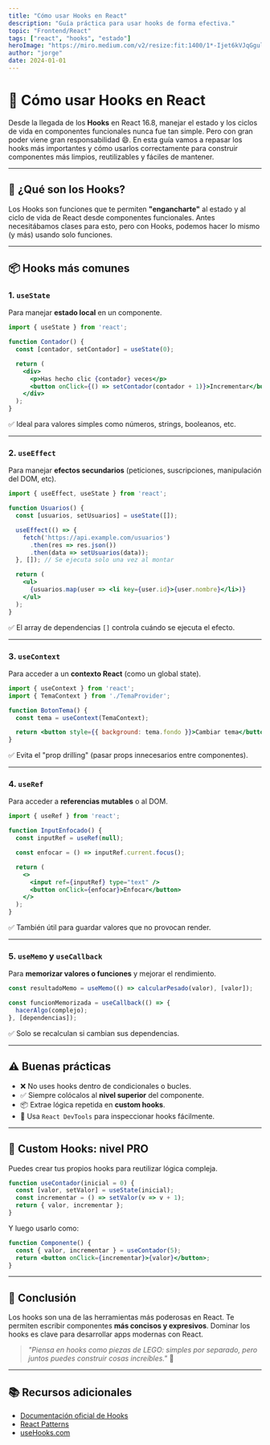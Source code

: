 ```yaml
---
title: "Cómo usar Hooks en React"
description: "Guía práctica para usar hooks de forma efectiva."
topic: "Frontend/React"
tags: ["react", "hooks", "estado"]
heroImage: "https://miro.medium.com/v2/resize:fit:1400/1*-Ijet6kVJqGgul6adezDLQ.png"
author: "jorge"
date: 2024-01-01
---
```

# 🧠 Cómo usar Hooks en React  

Desde la llegada de los **Hooks** en React 16.8, manejar el estado y los ciclos de vida en componentes funcionales nunca fue tan simple. Pero con gran poder viene gran responsabilidad 😄. En esta guía vamos a repasar los hooks más importantes y cómo usarlos correctamente para construir componentes más limpios, reutilizables y fáciles de mantener.

---

## 🔧 ¿Qué son los Hooks?

Los Hooks son funciones que te permiten **"engancharte"** al estado y al ciclo de vida de React desde componentes funcionales. Antes necesitábamos clases para esto, pero con Hooks, podemos hacer lo mismo (y más) usando solo funciones.

---

## 📦 Hooks más comunes

### 1. `useState`
Para manejar **estado local** en un componente.

```jsx
import { useState } from 'react';

function Contador() {
  const [contador, setContador] = useState(0);

  return (
    <div>
      <p>Has hecho clic {contador} veces</p>
      <button onClick={() => setContador(contador + 1)}>Incrementar</button>
    </div>
  );
}
```

✅ Ideal para valores simples como números, strings, booleanos, etc.

---

### 2. `useEffect`
Para manejar **efectos secundarios** (peticiones, suscripciones, manipulación del DOM, etc).

```jsx
import { useEffect, useState } from 'react';

function Usuarios() {
  const [usuarios, setUsuarios] = useState([]);

  useEffect(() => {
    fetch('https://api.example.com/usuarios')
      .then(res => res.json())
      .then(data => setUsuarios(data));
  }, []); // Se ejecuta solo una vez al montar

  return (
    <ul>
      {usuarios.map(user => <li key={user.id}>{user.nombre}</li>)}
    </ul>
  );
}
```

✅ El array de dependencias `[]` controla cuándo se ejecuta el efecto.

---

### 3. `useContext`
Para acceder a un **contexto React** (como un global state).

```jsx
import { useContext } from 'react';
import { TemaContext } from './TemaProvider';

function BotonTema() {
  const tema = useContext(TemaContext);

  return <button style={{ background: tema.fondo }}>Cambiar tema</button>;
}
```

✅ Evita el "prop drilling" (pasar props innecesarios entre componentes).

---

### 4. `useRef`
Para acceder a **referencias mutables** o al DOM.

```jsx
import { useRef } from 'react';

function InputEnfocado() {
  const inputRef = useRef(null);

  const enfocar = () => inputRef.current.focus();

  return (
    <>
      <input ref={inputRef} type="text" />
      <button onClick={enfocar}>Enfocar</button>
    </>
  );
}
```

✅ También útil para guardar valores que no provocan render.

---

### 5. `useMemo` y `useCallback`
Para **memorizar valores o funciones** y mejorar el rendimiento.

```jsx
const resultadoMemo = useMemo(() => calcularPesado(valor), [valor]);

const funcionMemorizada = useCallback(() => {
  hacerAlgo(complejo);
}, [dependencias]);
```

✅ Solo se recalculan si cambian sus dependencias.

---

## ⚠️ Buenas prácticas

- ❌ No uses hooks dentro de condicionales o bucles.
- ✅ Siempre colócalos al **nivel superior** del componente.
- 📦 Extrae lógica repetida en **custom hooks**.
- 🧪 Usa `React DevTools` para inspeccionar hooks fácilmente.

---

## 🧪 Custom Hooks: nivel PRO

Puedes crear tus propios hooks para reutilizar lógica compleja.

```jsx
function useContador(inicial = 0) {
  const [valor, setValor] = useState(inicial);
  const incrementar = () => setValor(v => v + 1);
  return { valor, incrementar };
}
```

Y luego usarlo como:

```jsx
function Componente() {
  const { valor, incrementar } = useContador(5);
  return <button onClick={incrementar}>{valor}</button>;
}
```

---

## 🎯 Conclusión

Los hooks son una de las herramientas más poderosas en React. Te permiten escribir componentes **más concisos y expresivos**. Dominar los hooks es clave para desarrollar apps modernas con React.

> _"Piensa en hooks como piezas de LEGO: simples por separado, pero juntos puedes construir cosas increíbles."_ 🧱

---

## 📚 Recursos adicionales

- [Documentación oficial de Hooks](https://reactjs.org/docs/hooks-intro.html)
- [React Patterns](https://reactpatterns.com/)
- [useHooks.com](https://usehooks.com)
